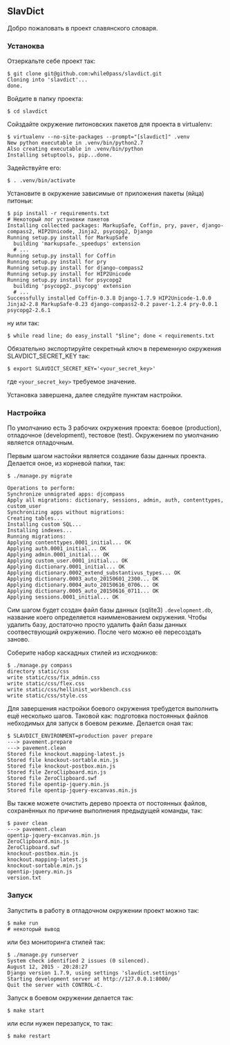 ## SlavDict

Добро пожаловать в проект славянского словаря.

### Устаноква

Отзеркальте себе проект так:

    $ git clone git@github.com:while0pass/slavdict.git
    Cloning into 'slavdict'...
    done.

Войдите в папку проекта:

    $ cd slavdict

Сойздайте окружение питоновских пакетов для проекта в virtualenv:

    $ virtualenv --no-site-packages --prompt="[slavdict]" .venv
    New python executable in .venv/bin/python2.7
    Also creating executable in .venv/bin/python
    Installing setuptools, pip...done.

Задействуйте его:

    $ . .venv/bin/activate

Установите в окружение зависимые от приложения пакеты (яйца) питоньи:

    $ pip install -r requirements.txt
    # Некоторый лог установки пакетов
    Installing collected packages: MarkupSafe, Coffin, pry, paver, django-compass2, HIP2Unicode, Jinja2, psycopg2, Django
    Running setup.py install for MarkupSafe
      building 'markupsafe._speedups' extension
      # ...
    Running setup.py install for Coffin
    Running setup.py install for pry
    Running setup.py install for django-compass2
    Running setup.py install for HIP2Unicode
    Running setup.py install for psycopg2
      building 'psycopg2._psycopg' extension
      # ...
    Successfully installed Coffin-0.3.8 Django-1.7.9 HIP2Unicode-1.0.0 Jinja2-2.8 MarkupSafe-0.23 django-compass2-0.2 paver-1.2.4 pry-0.0.1 psycopg2-2.6.1

ну или так:

    $ while read line; do easy_install "$line"; done < requirements.txt

Обязательно экспортируйте секретный ключ в переменную окружения SLAVDICT_SECRET_KEY так:

    $ export SLAVDICT_SECRET_KEY='<your_secret_key>'

где `<your_secret_key>` требуемое значение.

Установка завершена, далее следуйте пунктам настройки.

### Настройка

По умолчанию есть 3 рабочих окружения проекта: боевое (production), отладочное (development), тестовое (test).
Окружением по умолчанию является отладочным.

Первым шагом настойки является создание базы данных проекта. Делается оное, из корневой папки, так:

    $ ./manage.py migrate

    Operations to perform:
    Synchronize unmigrated apps: djcompass
    Apply all migrations: dictionary, sessions, admin, auth, contenttypes, custom_user
    Synchronizing apps without migrations:
    Creating tables...
    Installing custom SQL...
    Installing indexes...
    Running migrations:
    Applying contenttypes.0001_initial... OK
    Applying auth.0001_initial... OK
    Applying admin.0001_initial... OK
    Applying custom_user.0001_initial... OK
    Applying dictionary.0001_initial... OK
    Applying dictionary.0002_extend_substantivus_types... OK
    Applying dictionary.0003_auto_20150601_2300... OK
    Applying dictionary.0004_auto_20150616_0706... OK
    Applying dictionary.0005_auto_20150616_0711... OK
    Applying sessions.0001_initial... OK

Сим шагом будет создан файл базы данных (sqlite3) `.development.db`, название коего определяется наимменованием окружения.
Чтобы удалить базу, достаточно просто удалить файл базы данных соотвествующий окружению. После чего можно её пересоздать заново.

Соберите набор каскадных стилей из исходников:

    $ ./manage.py compass
    directory static/css
    write static/css/fix_admin.css
    write static/css/flex.css
    write static/css/hellinist_workbench.css
    write static/css/style.css

Для завершения настройки боевого окружения требудется выполнить ещё несколько шагов.
Таковой как: подготовка постоянных файлов небходимых для запуск в боевом режиме. Делается оная так:

    $ SLAVDICT_ENVIRONMENT=production paver prepare
    ---> pavement.prepare
    ---> pavement.clean
    Stored file knockout.mapping-latest.js
    Stored file knockout-sortable.min.js
    Stored file knockout-postbox.min.js
    Stored file ZeroClipboard.min.js
    Stored file ZeroClipboard.swf
    Stored file opentip-jquery.min.js
    Stored file opentip-jquery-excanvas.min.js

Вы также можете очистить дерево проекта от постоянных файлов, сохранённых по причине выполнения предыдущей команды, так:

    $ paver clean
    ---> pavement.clean
    opentip-jquery-excanvas.min.js
    ZeroClipboard.min.js
    ZeroClipboard.swf
    knockout-postbox.min.js
    knockout.mapping-latest.js
    knockout-sortable.min.js
    opentip-jquery.min.js
    version.txt

### Запуск

Запустить в работу в отладочном окружении проект можно так:

    $ make run
    # некоторый вывод

или без мониторинга стилей так:

    $ ./manage.py runserver
    System check identified 2 issues (0 silenced).
    August 12, 2015 - 20:28:27
    Django version 1.7.9, using settings 'slavdict.settings'
    Starting development server at http://127.0.0.1:8000/
    Quit the server with CONTROL-C.

Запуск в боевом окружении делается так:

    $ make start

или если нужен перезапуск, то так:

    $ make restart
